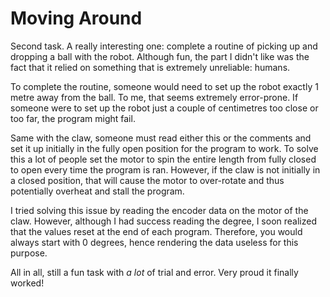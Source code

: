 # Moving Around

Second task. A really interesting one:
complete a routine of picking up and dropping a ball with the robot.
Although fun, the part I didn't like was the fact that
it relied on something that is extremely unreliable: humans.

To complete the routine,
someone would need to set up the robot exactly 1 metre away from the ball.
To me, that seems extremely error-prone.
If someone were to set up the robot just a couple of centimetres too close
or too far, the program might fail.

Same with the claw,
someone must read either this or the comments and set it up initially
in the fully open position for the program to work.
To solve this a lot of people set the motor to spin the entire length from
fully closed to open every time the program is ran.
However,
if the claw is not initially in a closed position,
that will cause the motor to over-rotate and
thus potentially overheat and stall the program.

I tried solving this issue by reading the encoder data on the motor of the claw.
However, although I had success reading the degree,
I soon realized that the values reset at the end of each program.
Therefore, you would always start with
0 degrees, hence rendering the data useless for this purpose.

All in all, still a fun task with _a lot_ of trial and error.
Very proud it finally worked!

